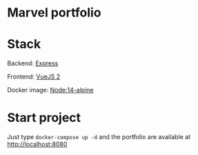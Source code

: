 # Marvel portfolio

# Stack

Backend: [Express](https://expressjs.com/)

Frontend: [VueJS 2](https://vuejs.org/)

Docker image: [Node:14-alpine](https://github.com/nodejs/docker-node/blob/fd130acf063b312355a5d88d51716db3ff34ae49/14/alpine3.11/Dockerfile)

# Start project

Just type `docker-compose up -d` and the portfolio are available at <http://localhost:8080>
